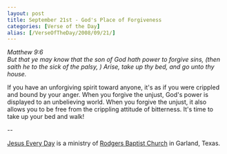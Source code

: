```yaml
---
layout: post
title: September 21st - God's Place of Forgiveness
categories: [Verse of the Day]
alias: [/VerseOfTheDay/2008/09/21/]
---
```


_Matthew 9:6  
But that ye may know that the son of God hath power to forgive sins,
(then saith he to the sick of the palsy, ) Arise, take up thy bed, and
go unto thy house._

If you have an unforgiving spirit toward anyone, it's as if you
were crippled and bound by your anger. When you forgive the unjust,
God's power is displayed to an unbelieving world. When you forgive
the unjust, it also allows you to be free from the crippling attitude
of bitterness. It's time to take up your bed and walk!

 --

<a href=http://jesuseveryday.net>Jesus Every Day</a> is a ministry of <a href=http://rodgersbaptist.net>Rodgers Baptist Church</a> in Garland, Texas.

